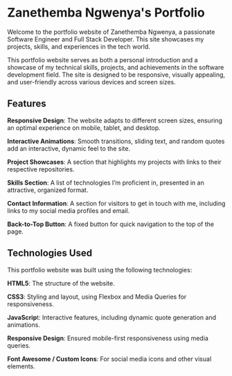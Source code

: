 # Zanethemba Ngwenya's Portfolio

Welcome to the portfolio website of Zanethemba Ngwenya, a passionate Software Engineer and Full Stack Developer. This site showcases my projects, skills, and experiences in the tech world.


This portfolio website serves as both a personal introduction and a showcase of my technical skills, projects, and achievements in the software development field. The site is designed to be responsive, visually appealing, and user-friendly across various devices and screen sizes.

## Features

**Responsive Design**: The website adapts to different screen sizes, ensuring an optimal experience on mobile, tablet, and desktop.

**Interactive Animations**: Smooth transitions, sliding text, and random quotes add an interactive, dynamic feel to the site.

**Project Showcases**: A section that highlights my projects with links to their respective repositories.

**Skills Section**: A list of technologies I’m proficient in, presented in an attractive, organized format.

**Contact Information**: A section for visitors to get in touch with me, including links to my social media profiles and email.

**Back-to-Top Button**: A fixed button for quick navigation to the top of the page.

## Technologies Used

This portfolio website was built using the following technologies:

**HTML5**: The structure of the website.

**CSS3**: Styling and layout, using Flexbox and Media Queries for responsiveness.

**JavaScrip**t: Interactive features, including dynamic quote generation and animations.

**Responsive Design**: Ensured mobile-first responsiveness using media queries.

**Font Awesome / Custom Icons**: For social media icons and other visual elements.
